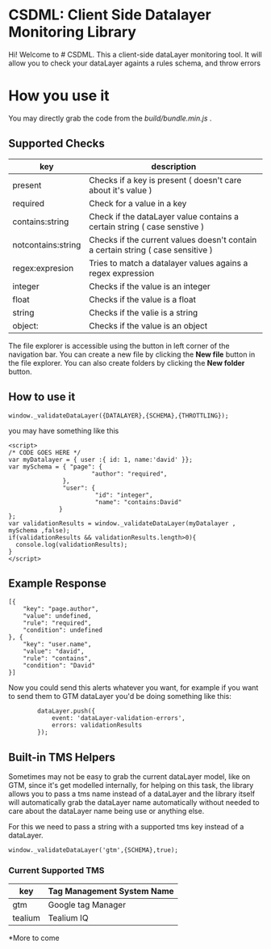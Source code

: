 # CSDML: Client Side Datalayer Monitoring Library

Hi! Welcome to # CSDML. This a client-side dataLayer monitoring tool. It will allow you to check your dataLayer againts a rules schema, and throw errors 


# How you use it

You may directly grab the code from the *build/bundle.min.js* . 


## Supported Checks
|key|description  |
|--|--|
|present|Checks if a key is present ( doesn't care about it's value )  |
|required|Check for a value in a key|
|contains:string|Check if the dataLayer value contains a certain string ( case senstive )  |
|notcontains:string|Checks if the current values doesn't contain a certain string ( case sensitive )  |
|regex:expresion|Tries to match a datalayer values agains a regex expression|
|integer|Checks if the value is an integer|
|float|Checks if the value is a float|
|string|Checks if the valie is a string|
|object: |Checks if the value is an object|

The file explorer is accessible using the button in left corner of the navigation bar. You can create a new file by clicking the **New file** button in the file explorer. You can also create folders by clicking the **New folder** button.

## How to use it

    window._validateDataLayer({DATALAYER},{SCHEMA},{THROTTLING});
   


you may have something like this

    <script>
    /* CODE GOES HERE */
    var myDatalayer = { user :{ id: 1, name:'david' }};
    var mySchema = { "page": {
                           "author": "required",
                   },
    		       "user": {
    				        "id": "integer",
    				        "name": "contains:David"
       		      }
    };
    var validationResults = window._validateDataLayer(myDatalayer , mySchema ,false);
    if(validationResults && validationResults.length>0){     
      console.log(validationResults);
    }
    </script>


## Example Response

    [{
        "key": "page.author",
        "value": undefined,
        "rule": "required",
        "condition": undefined        
    }, {
        "key": "user.name",
        "value": "david",
        "rule": "contains",
        "condition": "David"
    }]

Now you could send this alerts whatever you want, for example if you want to send them to GTM dataLayer you'd be doing something like this: 

```
        dataLayer.push({
            event: 'dataLayer-validation-errors',
            errors: validationResults
        });
```

## Built-in TMS Helpers

Sometimes may not be easy to grab the current dataLayer model, like on GTM, since it's get modelled internally, for helping on this task, the library allows you to pass a tms name instead of a dataLayer and the library itself will automatically grab the dataLayer name automatically without needed to care about the dataLayer name being use or anything else.

For this we need to pass a string with a supported tms key instead of a dataLayer.

    window._validateDataLayer('gtm',{SCHEMA},true);

### Current Supported TMS

|key|Tag Management System Name|
|--|--|
|gtm|Google tag Manager|
|tealium|Tealium IQ|

*More to come